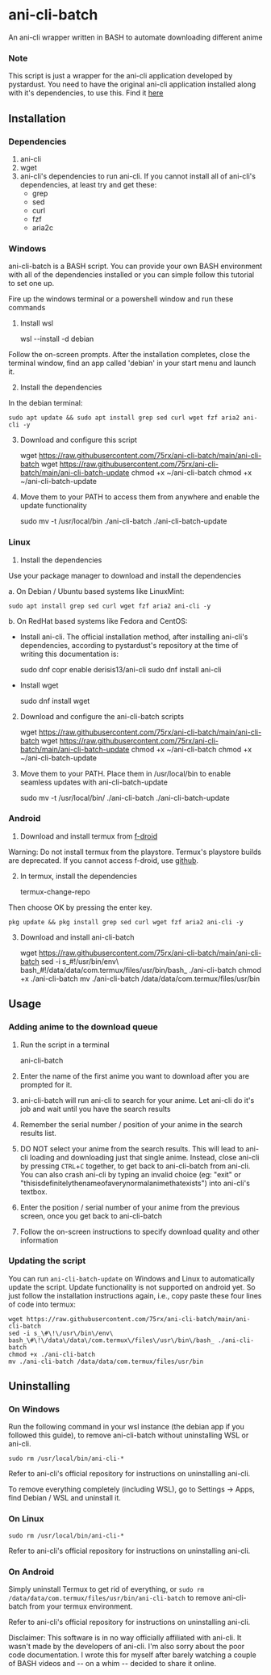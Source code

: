 # ani-cli-batch
An ani-cli wrapper written in BASH to automate downloading different anime

### Note
This script is just a wrapper for the ani-cli application developed by pystardust. You need to have the original ani-cli application installed along with it's dependencies, to use this. Find it [here](https://github.com/pystardust/ani-cli)

## Installation

### Dependencies
1. ani-cli
2. wget
3. ani-cli's dependencies to run ani-cli. If you cannot install all of ani-cli's dependencies, at least try and get these:
    - grep
    - sed
    - curl
    - fzf
    - aria2c

### Windows

ani-cli-batch is a BASH script. You can provide your own BASH environment with all of the dependencies installed or you can simple follow this tutorial to set one up.

Fire up the windows terminal or a powershell window and run these commands

1. Install wsl

    wsl --install -d debian


Follow the on-screen prompts.
After the installation completes, close the terminal window, find an app called 'debian' in your start menu and launch it.

2. Install the dependencies

In the debian terminal:

    sudo apt update && sudo apt install grep sed curl wget fzf aria2 ani-cli -y

3. Download and configure this script

    wget https://raw.githubusercontent.com/75rx/ani-cli-batch/main/ani-cli-batch
    wget https://raw.githubusercontent.com/75rx/ani-cli-batch/main/ani-cli-batch-update
    chmod +x ~/ani-cli-batch
    chmod +x ~/ani-cli-batch-update


4. Move them to your PATH to access them from anywhere and enable the update functionality

    sudo mv -t /usr/local/bin ./ani-cli-batch ./ani-cli-batch-update

### Linux

1. Install the dependencies

Use your package manager to download and install the dependencies

a. On Debian / Ubuntu based systems like LinuxMint:

    sudo apt install grep sed curl wget fzf aria2 ani-cli -y

b. On RedHat based systems like Fedora and CentOS:

- Install ani-cli. The official installation method, after installing ani-cli's dependencies, according to pystardust's repository at the time of writing this documentation is:

    sudo dnf copr enable derisis13/ani-cli
    sudo dnf install ani-cli


- Install wget

    sudo dnf install wget


2. Download and configure the ani-cli-batch scripts

    wget https://raw.githubusercontent.com/75rx/ani-cli-batch/main/ani-cli-batch
    wget https://raw.githubusercontent.com/75rx/ani-cli-batch/main/ani-cli-batch-update
    chmod +x ~/ani-cli-batch
    chmod +x ~/ani-cli-batch-update


3. Move them to your PATH. Place them in /usr/local/bin to enable seamless updates with ani-cli-batch-update

    sudo mv -t /usr/local/bin/ ./ani-cli-batch ./ani-cli-batch-update

### Android

1. Download and install termux from [f-droid](https://f-droid.org/en/packages/com.termux/)

Warning: Do not install termux from the playstore. Termux's playstore builds are deprecated. If you cannot access f-droid, use [github](https://github.com/termux/termux-app/releases).

2. In termux, install the dependencies

    termux-change-repo


Then choose OK by pressing the enter key.

    pkg update && pkg install grep sed curl wget fzf aria2 ani-cli -y

3. Download and install ani-cli-batch

    wget https://raw.githubusercontent.com/75rx/ani-cli-batch/main/ani-cli-batch
    sed -i s_\#\!\/usr\/bin\/env\ bash_\#\!\/data\/data\/com.termux\/files\/usr\/bin\/bash_ ./ani-cli-batch
    chmod +x ./ani-cli-batch
    mv ./ani-cli-batch /data/data/com.termux/files/usr/bin

## Usage

### Adding anime to the download queue

1. Run the script in a terminal

    ani-cli-batch


2. Enter the name of the first anime you want to download after you are prompted for it.
3. ani-cli-batch will run ani-cli to search for your anime. Let ani-cli do it's job and wait until you have the search results
4. Remember the serial number / position of your anime in the search results list.
5. DO NOT select your anime from the search results. This will lead to ani-cli loading and downloading just that single anime. Instead, close ani-cli by pressing `CTRL`+`C` together, to get back to ani-cli-batch from ani-cli. You can also crash ani-cli by typing an invalid choice (eg: "exit" or "thisisdefinitelythenameofaverynormalanimethatexists") into ani-cli's textbox.
6. Enter the position / serial number of your anime from the previous screen, once you get back to ani-cli-batch
7. Follow the on-screen instructions to specify download quality and other information

### Updating the script

You can run `ani-cli-batch-update` on Windows and Linux to automatically update the script. Update functionality is not supported on android yet. So just follow the installation instructions again, i.e., copy paste these four lines of code into termux:

    wget https://raw.githubusercontent.com/75rx/ani-cli-batch/main/ani-cli-batch
    sed -i s_\#\!\/usr\/bin\/env\ bash_\#\!\/data\/data\/com.termux\/files\/usr\/bin\/bash_ ./ani-cli-batch
    chmod +x ./ani-cli-batch
    mv ./ani-cli-batch /data/data/com.termux/files/usr/bin

## Uninstalling

### On Windows

Run the following command in your wsl instance (the debian app if you followed this guide), to remove ani-cli-batch without uninstalling WSL or ani-cli.

    sudo rm /usr/local/bin/ani-cli-*

Refer to ani-cli's official repository for instructions on uninstalling ani-cli.

To remove everything completely (including WSL), go to Settings -> Apps, find Debian / WSL and uninstall it.

### On Linux

    sudo rm /usr/local/bin/ani-cli-*

Refer to ani-cli's official repository for instructions on uninstalling ani-cli.

### On Android

Simply uninstall Termux to get rid of everything, or `sudo rm /data/data/com.termux/files/usr/bin/ani-cli-batch` to remove ani-cli-batch from your termux environment.

Refer to ani-cli's official repository for instructions on uninstalling ani-cli.

Disclaimer: This software is in no way officially affiliated with ani-cli. It wasn't made by the developers of ani-cli. I'm also sorry about the poor code documentation. I wrote this for myself after barely watching a couple of BASH videos and -- on a whim -- decided to share it online.
